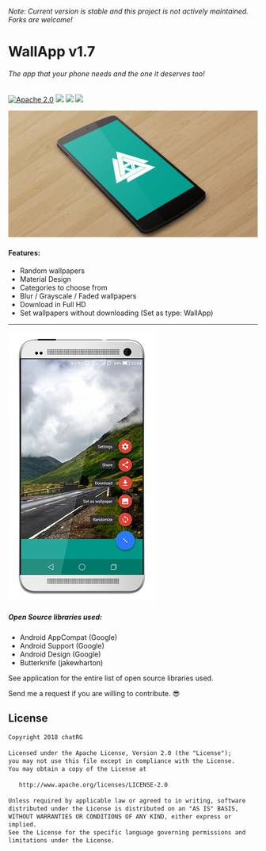 ###### _Note: Current version is stable and this project is not actively maintained. Forks are welcome!_

# WallApp v1.7

###### The app that your phone needs and the one it deserves too!



[![Apache 2.0](https://img.shields.io/badge/license-Apache%202.0-blue.svg)](https://raw.githubusercontent.com/chatRG/WallApp/master/License.txt)
[![](https://img.shields.io/badge/Android-5.0.1+-brightred.svg?style=flat)]()
[![](https://img.shields.io/badge/build-passing-brightgreen.svg?style=flat)]()
[![](https://img.shields.io/badge/download-apk-blue.svg?style=flat)](https://github.com/chatRG/WallApp/blob/master/release/WallApp_v164.apk?raw=true)


![Banner](https://raw.githubusercontent.com/chatRG/WallApp/master/art/Banner.png)

#### Features:
  * Random wallpapers
  * Material Design
  * Categories to choose from
  * Blur / Grayscale / Faded wallpapers
  * Download in Full HD
  * Set wallpapers without downloading (Set as type: WallApp)
  
---
  
  ![Screenshot](https://raw.githubusercontent.com/chatRG/WallApp/master/art/screenshot.png)
  
##### Open Source libraries used:
- Android AppCompat (Google)
- Android Support (Google)
- Android Design (Google)
- Butterknife (jakewharton)

See application for the entire list of open source libraries used.

Send me a request if you are willing to contribute. :sunglasses:


License
-------

    Copyright 2018 chatRG

    Licensed under the Apache License, Version 2.0 (the "License");
    you may not use this file except in compliance with the License.
    You may obtain a copy of the License at

       http://www.apache.org/licenses/LICENSE-2.0

    Unless required by applicable law or agreed to in writing, software
    distributed under the License is distributed on an "AS IS" BASIS,
    WITHOUT WARRANTIES OR CONDITIONS OF ANY KIND, either express or implied.
    See the License for the specific language governing permissions and
    limitations under the License.
